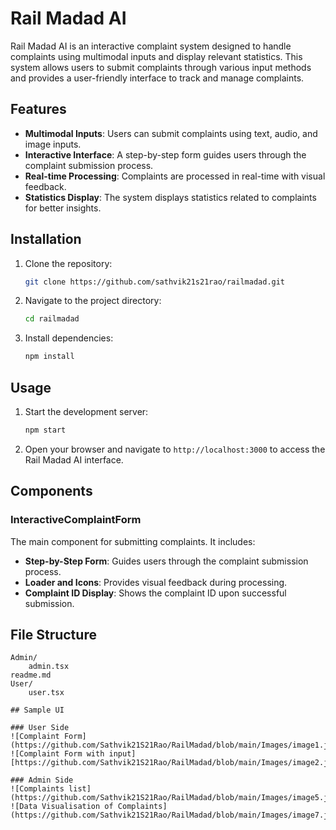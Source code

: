 # Rail Madad AI

Rail Madad AI is an interactive complaint system designed to handle complaints using multimodal inputs and display relevant statistics. This system allows users to submit complaints through various input methods and provides a user-friendly interface to track and manage complaints.

## Features

- **Multimodal Inputs**: Users can submit complaints using text, audio, and image inputs.
- **Interactive Interface**: A step-by-step form guides users through the complaint submission process.
- **Real-time Processing**: Complaints are processed in real-time with visual feedback.
- **Statistics Display**: The system displays statistics related to complaints for better insights.

## Installation

1. Clone the repository:
    ```sh
    git clone https://github.com/sathvik21s21rao/railmadad.git
    ```
2. Navigate to the project directory:
    ```sh
    cd railmadad
    ```
3. Install dependencies:
    ```sh
    npm install
    ```

## Usage

1. Start the development server:
    ```sh
    npm start
    ```
2. Open your browser and navigate to `http://localhost:3000` to access the Rail Madad AI interface.

## Components

### InteractiveComplaintForm

The main component for submitting complaints. It includes:

- **Step-by-Step Form**: Guides users through the complaint submission process.
- **Loader and Icons**: Provides visual feedback during processing.
- **Complaint ID Display**: Shows the complaint ID upon successful submission.


## File Structure

```
Admin/
    admin.tsx
readme.md
User/
    user.tsx

## Sample UI

### User Side
![Complaint Form](https://github.com/Sathvik21S21Rao/RailMadad/blob/main/Images/image1.jpg)
![Complaint Form with input][https://github.com/Sathvik21S21Rao/RailMadad/blob/main/Images/image2.jpg]

### Admin Side
![Complaints list](https://github.com/Sathvik21S21Rao/RailMadad/blob/main/Images/image5.jpg)
![Data Visualisation of Complaints](https://github.com/Sathvik21S21Rao/RailMadad/blob/main/Images/image7.jpg)


